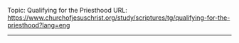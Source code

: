 Topic: Qualifying for the Priesthood
URL: https://www.churchofjesuschrist.org/study/scriptures/tg/qualifying-for-the-priesthood?lang=eng

---

